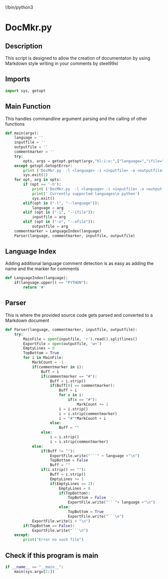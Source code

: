 !/bin/python3
# DocMkr.py
## Description
 This script is designed to allow the creation of documentaton by using Markdown style writing in your comments
 by steel99xl
## Imports
```python
import sys, getopt

```

## Main Function
 This handles  commandline argument parsing and the calling of other functions
```python
def main(argv):
    language = ''
    inputfile = ''
    outputfile = ''
    commentmarker = ''
    try:
        opts, args = getopt.getopt(argv,"hl:i:o:",["language=","ifile=","ofile="])
    except getopt.GetoptError:
        print ('DocMkr.py  -l <language> -i <inputfile> -o <outputfile>')
        sys.exit(2)
    for opt, arg in opts:
        if (opt == '-h'):
            print ('DocMkr.py  -l <language> -i <inputfile> -o <outputfile> \n')
            print(' Currently supported languages\n python')
            sys.exit()
        elif(opt in ("-l", "--language")):
            language = arg
        elif (opt in ("-i", "--ifile")):
            inputfile = arg
        elif (opt in ("-o", "--ofile")):
            outputfile = arg
    commentmarker = LanguageIndex(language)
    Parser(language, commentmarker, inputfile, outputfile)

```

## Language Index
 Adding additional language comment detection is as easy as adding the name and the marker for comments
```python
def LanguageIndex(language):
    if(language.upper() == "PYTHON"):
        return '#'

```

## Parser
 This is where the provided source code gets parsed and converted to a Markdown document
```python
def Parser(language, commentmarker, inputfile, outputfile):
    try:
        MainFile = open(inputfile, 'r').read().splitlines()
        ExportFile = open(outputfile, 'w+')
        EmptyLines = 0
        TopBottom = True
        for i in MainFile:
            MarkCount = -1
            if(commentmarker in i):
                Buff = i
                if(commentmarker == "#"):
                    Buff = i.strip()
                    if(Buff[0] == commentmarker):
                        Buff = i
                        for x in i:
                            if(x == "#"):
                                MarkCount += 1
                        i = i.strip()
                        i = i.strip(commentmarker)
                        i = "#"*MarkCount + i
                    else:
                        Buff = ""
                else:
                    i = i.strip()
                    i = i.strip(commentmarker)
            else:
                if(Buff != ""):
                    ExportFile.write("```" + language +"\n")
                    TopBottom = False
                    Buff = ""
                if(i.strip() == ""):
                    Buff = i.strip()
                    EmptyLines += 1
                    if(EmptyLines == 2):
                        EmptyLines = 0
                        if(TopBottom):
                            TopBottom = False
                            ExportFile.write("```"+ language +"\n")
                        else:
                            TopBottom = True
                            ExportFile.write("```\n")
            ExportFile.write(i + "\n")
        if(TopBottom == False):
            ExportFile.write("```\n")
    except:
        print("Error no such file")

```

## Check if this program is main
```python
if __name__ == "__main__":
    main(sys.argv[1:])
```
